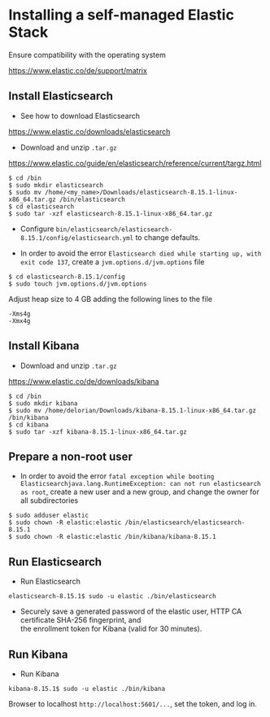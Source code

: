 # Installing a self-managed Elastic Stack  

Ensure compatibility with the operating system

https://www.elastic.co/de/support/matrix

## Install Elasticsearch

- See how to download Elasticsearch

https://www.elastic.co/downloads/elasticsearch

- Download and unzip `.tar.gz` 

https://www.elastic.co/guide/en/elasticsearch/reference/current/targz.html

```unix
$ cd /bin
$ sudo mkdir elasticsearch
$ sudo mv /home/<my_name>/Downloads/elasticsearch-8.15.1-linux-x86_64.tar.gz /bin/elasticsearch
$ cd elasticsearch
$ sudo tar -xzf elasticsearch-8.15.1-linux-x86_64.tar.gz
```

- Configure `bin/elasticsearch/elasticsearch-8.15.1/config/elasticsearch.yml` to change defaults.

- In order to avoid the error `Elasticsearch died while starting up, with exit code 137`, 
create a `jvm.options.d/jvm.options` file
```unix
$ cd elasticsearch-8.15.1/config
$ sudo touch jvm.options.d/jvm.options
```
Adjust heap size to 4 GB adding the following lines to the file
```
-Xms4g
-Xmx4g
```

## Install Kibana

- Download and unzip `.tar.gz`

https://www.elastic.co/de/downloads/kibana

```unix
$ cd /bin
$ sudo mkdir kibana
$ sudo mv /home/delorian/Downloads/kibana-8.15.1-linux-x86_64.tar.gz /bin/kibana
$ cd kibana
$ sudo tar -xzf kibana-8.15.1-linux-x86_64.tar.gz
```

## Prepare a non-root user

- In order to avoid the error 
`fatal exception while booting Elasticsearchjava.lang.RuntimeException: can not run elasticsearch as root`,
create a new user and a new group, and change the owner for all subdirectories
```unix
$ sudo adduser elastic
$ sudo chown -R elastic:elastic /bin/elasticsearch/elasticsearch-8.15.1
$ sudo chown -R elastic:elastic /bin/kibana/kibana-8.15.1
```

## Run Elasticsearch

- Run Elasticsearch
```unix
elasticsearch-8.15.1$ sudo -u elastic ./bin/elasticsearch
```

- Securely save a generated password of the elastic user, HTTP CA certificate SHA-256 fingerprint, and  
the enrollment token for Kibana (valid for 30 minutes).

## Run Kibana

- Run Kibana

```unix
kibana-8.15.1$ sudo -u elastic ./bin/kibana
```

Browser to localhost `http://localhost:5601/...`, set the token, and log in. 
